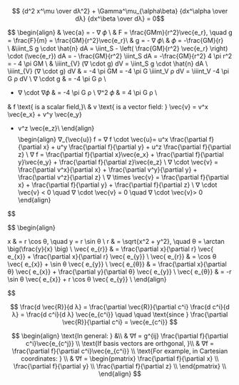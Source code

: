 $$
{d^2 x^\mu \over dλ^2} + \Gamma^\mu_{\alpha\beta} {dx^\alpha \over dλ} {dx^\beta \over dλ} = 0$$

$$
\begin{align}
& \vec{a} = - ∇ 𝜙 \\
& F = \frac{GMm}{r^2}\vec{e_r},
\quad
g = \frac{F}{m} = \frac{GM}{r^2}\vec{e_r}\\
& g = - ∇ 𝜙\\
& 𝜙 = -\frac{GM}{r}  
\\
&\iint_S g \cdot \hat{n} dA = \iint_S - \left( \frac{GM}{r^2} \vec{e_r} \right) \cdot (\vec{e_r}) dA =  - \frac{GM}{r^2} \iint_S dA =  -\frac{GM}{r^2} 4 \pi r^2 = - 4 \pi  GM
\\
& \iiint_{V} (∇ \cdot g) dV = \iint_S g  \cdot  \hat{n} dA \\
 \iiint_{V} (∇ \cdot g) dV & = -4 \pi  GM = -4 \pi  G \iiint_V ρ dV = \iiint_V -4 \pi  G ρ dV \\
 ∇ \cdot g & = -4 \pi  G ρ \\
- ∇ \cdot ∇𝜙 & = -4 \pi  G ρ \\
∇^2 𝜙 & = 4 \pi  G ρ \\

& f \text{ is a scalar field,}\\
& v \text{ is a vector field: } \vec{v} =  v^x \vec{e_x} + v^y
\vec{e_y}
+ v^z \vec{e_z}\\
\end{align}
$$
$$
\begin{align}
∇_{\vec{u}} f = ∇ f \cdot \vec{u}= u^x \frac{\partial f}{\partial x} +
u^y \frac{\partial f}{\partial y} +
u^z \frac{\partial f}{\partial z} \\
∇ f = \frac{\partial f}{\partial x}\vec{e_x} +
\frac{\partial f}{\partial y}\vec{e_y} +
\frac{\partial f}{\partial z}\vec{e_z} \\
∇ \cdot \vec{v} = \frac{\partial v^x}{\partial x} +
\frac{\partial v^y}{\partial y} +
\frac{\partial v^z}{\partial z} \\
∇ \times \vec{v} = \frac{\partial f}{\partial x} +
\frac{\partial f}{\partial y} +
\frac{\partial f}{\partial z} \\
∇ \cdot \vec{v} < 0 \quad ∇ \cdot \vec{v} = 0 \quad ∇ \cdot \vec{v}> 0
\end{align}

$$

$$
\begin{align}

x & = r \cos θ, \quad y = r \sin θ \\
r & = \sqrt{x^2 + y^2}, \quad θ = \arctan \big(\frac{y}{x} \big) \\
\vec{ e_{r}} & =
\frac{\partial x}{\partial r} \vec{ e_{x}} + \frac{\partial x}{\partial r}  \vec{ e_{y}} \\
\vec{ e_{r}} & =
\cos θ \vec{ e_{x}} + \sin θ \vec{ e_{y}} \\
\vec{ e_{θ}} & =
\frac{\partial x}{\partial θ}  \vec{ e_{x}} + \frac{\partial y}{\partial θ} \vec{ e_{y}} \\
\vec{ e_{θ}} & =
-r \sin θ \vec{ e_{x}} + r \cos θ \vec{ e_{y}} \\
\end{align}

$$

$$
\frac{d \vec{R}}{d λ} =
\frac{\partial \vec{R}}{\partial c^i}
\frac{d c^i}{d λ}
= \frac{d c^i}{d λ} \vec{e_{c^i}} \quad \quad \text{since }
\frac{\partial \vec{R}}{\partial c^i} = \vec{e_{c^i}}
$$

$$
\begin{align}
\text{In general: } &\\
& ∇f = g^{ij} \frac{\partial f}{\partial c^i}\vec{e_{c^j}} \\
\text{If basis vectors are orthgonal, }\\
& ∇f = \frac{\partial f}{\partial c^i}\vec{e_{c^i}} \\
\text{For example, in Cartesian coordinates: } \\
& ∇f =
\begin{pmatrix}
\frac{\partial f}{\partial x} \\
\frac{\partial f}{\partial y} \\
\frac{\partial f}{\partial z} \\
\end{pmatrix} \\
\end{align}
$$
